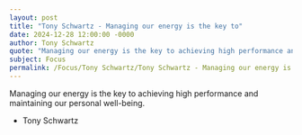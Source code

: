 ```yaml
---
layout: post
title: "Tony Schwartz - Managing our energy is the key to"
date: 2024-12-28 12:00:00 -0000
author: Tony Schwartz
quote: "Managing our energy is the key to achieving high performance and maintaining our personal well-being."
subject: Focus
permalink: /Focus/Tony Schwartz/Tony Schwartz - Managing our energy is the key to
---
```


Managing our energy is the key to achieving high performance and maintaining our personal well-being.

- Tony Schwartz

